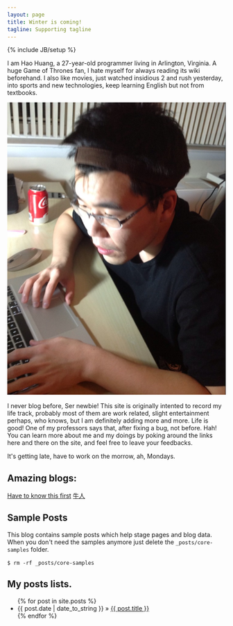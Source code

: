 ```yaml
---
layout: page
title: Winter is coming!
tagline: Supporting tagline
---
```

{% include JB/setup %}

I am Hao Huang, a 27-year-old programmer living in Arlington, Virginia. A huge Game of Thrones fan, I hate myself for always reading its wiki beforehand. I also like movies, just watched insidious 2 and rush yesterday, into sports and new technologies, keep learning English but not from textbooks.

<div class="my-photo">
  <a href="https://www.facebook.com/waynephoenix">
    <img id="me" src="/images/me.png" alt=";D" />
  </a>
</div>

I never blog before, Ser newbie! This site is originally intented to record my life track, probably most of them are work related, slight entertainment perhaps, who knows, but I am definitely adding more and more. 
Life is good! One of my professors says that, after fixing a bug, not before. Hah! You can learn more about me and my doings by poking around the links here and there on the site, and feel free to leave your feedbacks.

It's getting late, have to work on the morrow, ah, Mondays.

## Amazing blogs: 
  [Have to know this first](http://rogerdudler.github.io/git-guide/index.zh.html)
  [牛人](http://www.yangzhiping.com/tech/github.html)

## Sample Posts

This blog contains sample posts which help stage pages and blog data.
When you don't need the samples anymore just delete the `_posts/core-samples` folder.

    $ rm -rf _posts/core-samples

## My posts lists.

<ul class="posts">
  {% for post in site.posts %}
    <li><span>{{ post.date | date_to_string }}</span> &raquo; <a href="{{ BASE_PATH }}{{ post.url }}">{{ post.title }}</a></li>
  {% endfor %}
</ul>


